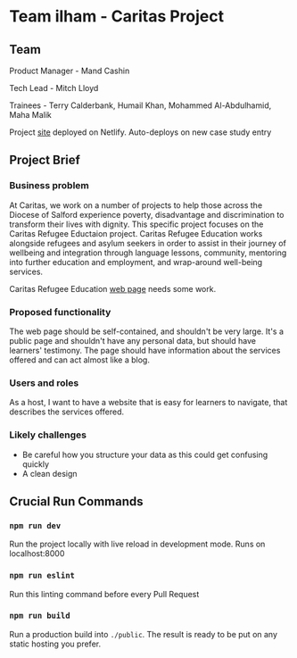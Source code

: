 # Team ilham - Caritas Project

## Team
Product Manager - Mand Cashin

Tech Lead - Mitch Lloyd

Trainees - Terry Calderbank, Humail Khan, Mohammed Al-Abdulhamid, Maha Malik

Project [site](https://caritas-education.netlify.app/) deployed on Netlify. Auto-deploys on new case study entry


## Project Brief

### Business problem
At Caritas, we work on a number of projects to help those across the Diocese of Salford experience poverty, disadvantage and discrimination to transform their lives with dignity. This specific project focuses on the Caritas Refugee Eductaion project. Caritas
Refugee Education works alongside refugees and asylum seekers in order to assist in their journey of wellbeing and integration through language lessons, community, mentoring into further education and employment, and wrap-around well-being services.

Caritas Refugee Education [web page](https://www.caritassalford.org.uk/service-view/caritas-refugee-education-2/) needs some work.


### Proposed functionality
The web page should be self-contained, and shouldn't be very large.
It's a public page and shouldn't have any personal data, but should have learners' testimony. The page should have information about the services offered and can act almost like a blog. 

### Users and roles
As a host, I want to have a website that is easy for learners to navigate, that describes the services offered.

### Likely challenges
- Be careful how you structure your data as this could get confusing quickly
- A clean design


## Crucial Run Commands

### `npm run dev`

Run the project locally with live reload in development mode. Runs on localhost:8000

### `npm run eslint`

Run this linting command before every Pull Request

### `npm run build`

Run a production build into `./public`. The result is ready to be put on any static hosting you prefer.


